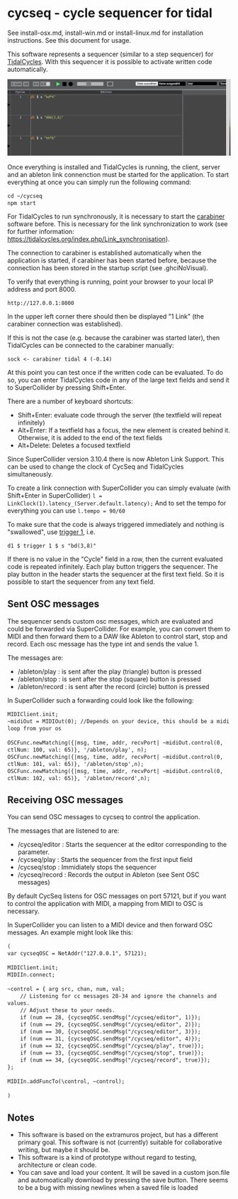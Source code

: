 # cycseq - cycle sequencer for tidal 

See install-osx.md, install-win.md or install-linux.md for installation instructions.  See this document for usage.

This software represents a sequencer (similar to a step sequencer) for [TidalCycles](http://pages.tidalcycles.org/getting_started.html). With this sequencer it is possible to activate written code automatically.

![](./assets/img/demo1.gif)

Once everything is installed and TidalCycles is running, the client, server and an ableton link connenction must be started for the application.
To start everything at once you can simply run the following command:

```
cd ~/cycseq
npm start
```

For TidalCycles to run synchronously, it is necessary to start the [carabiner](https://github.com/Deep-Symmetry/carabiner) software before.
This is necessary for the link synchronization to work (see for further information: https://tidalcycles.org/index.php/Link_synchronisation).

The connection to carabiner is established automatically when the application is started, if carabiner has been started before, because the connection has been stored in the startup script (see .ghciNoVisual).

To verify that everything is running, point your browser to your local IP address and port 8000.

```
http://127.0.0.1:8000
```

In the upper left corner there should then be displayed "1 Link" (the carabiner connection was established). 

If this is not the case (e.g. because the carabiner was started later), then TidalCycles can be connected to the carabiner manually:

```
sock <- carabiner tidal 4 (-0.14)
```

At this point you can test once if the written code can be evaluated. To do so, you can enter TidalCycles code in any of the large text fields and send it to SuperCollider by pressing Shift+Enter.

There are a number of keyboard shortcuts:
- Shift+Enter: evaluate code through the server (the textfield will repeat infinitely)
- Alt+Enter: If a textfield has a focus, the new element is created behind it. Otherwise, it is added to the end of the text fields
- Alt+Delete: Deletes a focused textfield

Since SuperCollider version 3.10.4 there is now Ableton Link Support. This can be used to change the clock of CycSeq and TidalCycles simultaneously.

To create a link connection with SuperCollider you can simply evaluate (with Shift+Enter in SuperCollider)
```l = LinkClock(1).latency_(Server.default.latency);``` 
And to set the tempo for everything you can use ```l.tempo = 90/60```

To make sure that the code is always triggered immediately and nothing is "swallowed", use [trigger 1](https://tidalcycles.org/index.php/trigger), i.e.

```
d1 $ trigger 1 $ s "bd(3,8)"
```

If there is no value in the "Cycle" field in a row, then the current evaluated code is repeated infinitely.
Each play button triggers the sequencer. The play button in the header starts the sequencer at the first text field. 
So it is possible to start the sequencer from any text field.

## Sent OSC messages

The sequencer sends custom osc messages, which are evaluated and could be forwarded via SuperCollider. 
For example, you can convert them to MIDI and then forward them to a DAW like Ableton to control start, stop and record. 
Each osc message has the type int and sends the value 1.

The messages are: 

- /ableton/play : is sent after the play (triangle) button is pressed
- /ableton/stop : is sent after the stop (square) button is pressed
- /ableton/record : is sent after the record (circle) button is pressed

In SuperCollider such a forwarding could look like the following:
```
MIDIClient.init;
~midiOut = MIDIOut(0); //Depends on your device, this should be a midi loop from your os

OSCFunc.newMatching({|msg, time, addr, recvPort| ~midiOut.control(0, ctlNum: 100, val: 65)}, '/ableton/play', n);
OSCFunc.newMatching({|msg, time, addr, recvPort| ~midiOut.control(0, ctlNum: 101, val: 65)}, '/ableton/stop',n);
OSCFunc.newMatching({|msg, time, addr, recvPort| ~midiOut.control(0, ctlNum: 102, val: 65)}, '/ableton/record',n);
```

## Receiving OSC messages

You can send OSC messages to cycseq to control the application.

The messages that are listened to are:

- /cycseq/editor : Starts the sequencer at the editor corresponding to the parameter.
- /cycseq/play : Starts the sequencer from the first input field
- /cycseq/stop : Immidiately stops the sequencer
- /cycseq/record : Records the output in Ableton (see Sent OSC messages)

By default CycSeq listens for OSC messages on port 57121, but if you want to control the application with MIDI, 
a mapping from MIDI to OSC is necessary. 

In SuperCollider you can listen to a MIDI device and then forward OSC messages.
An example might look like this:
```
(
var cycseqOSC = NetAddr("127.0.0.1", 57121);

MIDIClient.init;
MIDIIn.connect;  

~control = { arg src, chan, num, val; 
    // Listening for cc messages 28-34 and ignore the channels and values. 
    // Adjust these to your needs.
    if (num == 28, {cycseqOSC.sendMsg("/cycseq/editor", 1)});
    if (num == 29, {cycseqOSC.sendMsg("/cycseq/editor", 2)});
    if (num == 30, {cycseqOSC.sendMsg("/cycseq/editor", 3)});
    if (num == 31, {cycseqOSC.sendMsg("/cycseq/editor", 4)});
    if (num == 32, {cycseqOSC.sendMsg("/cycseq/play", true)});
    if (num == 33, {cycseqOSC.sendMsg("/cycseq/stop", true)});
    if (num == 34, {cycseqOSC.sendMsg("/cycseq/record", true)});
};

MIDIIn.addFuncTo(\control, ~control);

)

```

## Notes

- This software is based on the extramuros project, but has a different primary goal. This software is not (currently) suitable for collaborative writing, but maybe it should be.
- This software is a kind of prototype without regard to testing, architecture or clean code.
- You can save and load your content. It will be saved in a custom json.file and automoatically download by pressing the save button. There seems to be a bug with missing newlines when a saved file is loaded
